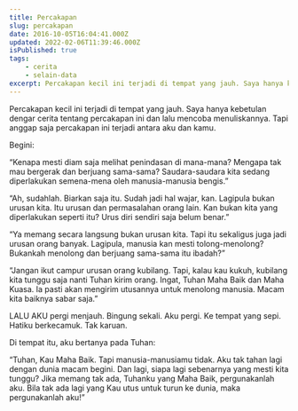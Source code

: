 ```yaml
---
title: Percakapan
slug: percakapan
date: 2016-10-05T16:04:41.000Z
updated: 2022-02-06T11:39:46.000Z
isPublished: true
tags: 
    - cerita
    - selain-data
excerpt: Percakapan kecil ini terjadi di tempat yang jauh. Saya hanya kebetulan dengar cerita tentang percakapan ini dan lalu mencoba menuliskannya…
---
```


Percakapan kecil ini terjadi di tempat yang jauh. Saya hanya kebetulan dengar cerita tentang percakapan ini dan lalu mencoba menuliskannya. Tapi anggap saja percakapan ini terjadi antara aku dan kamu.

Begini:

“Kenapa mesti diam saja melihat penindasan di mana-mana? Mengapa tak mau bergerak dan berjuang sama-sama? Saudara-saudara kita sedang diperlakukan semena-mena oleh manusia-manusia bengis.”

“Ah, sudahlah. Biarkan saja itu. Sudah jadi hal wajar, kan. Lagipula bukan urusan kita. Itu urusan dan permasalahan orang lain. Kan bukan kita yang diperlakukan seperti itu? Urus diri sendiri saja belum benar.”

“Ya memang secara langsung bukan urusan kita. Tapi itu sekaligus juga jadi urusan orang banyak. Lagipula, manusia kan mesti tolong-menolong? Bukankah menolong dan berjuang sama-sama itu ibadah?”

“Jangan ikut campur urusan orang kubilang. Tapi, kalau kau kukuh, kubilang kita tunggu saja nanti Tuhan kirim orang. Ingat, Tuhan Maha Baik dan Maha Kuasa. Ia pasti akan mengirim utusannya untuk menolong manusia. Macam kita baiknya sabar saja.”

LALU AKU pergi menjauh. Bingung sekali. Aku pergi. Ke tempat yang sepi. Hatiku berkecamuk. Tak karuan.

Di tempat itu, aku bertanya pada Tuhan:

“Tuhan, Kau Maha Baik. Tapi manusia-manusiamu tidak. Aku tak tahan lagi dengan dunia macam begini. Dan lagi, siapa lagi sebenarnya yang mesti kita tunggu? Jika memang tak ada, Tuhanku yang Maha Baik, pergunakanlah aku. Bila tak ada lagi yang Kau utus untuk turun ke dunia, maka pergunakanlah aku!”

